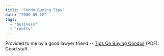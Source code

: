 ```yaml
---
title: "Condo Buying Tips"
date: "2006-05-22"
tags: 
  - "business"
  - "realty"
---
```


Provided to me by a good lawyer friend -- [Tips On Buying Condos](http://www.theludwigs.com/realty/TipsonBuyingCondos.PDF) (PDF). Good stuff.
